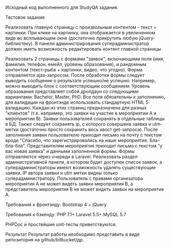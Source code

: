 Исходный код выполненного для StudyQA задания.

Тестовое задание

Реализовать главную страницу с произвольным контентом - текст + картинки. При клике на картинку, она отображается в увеличенном виде во всплывающем окне (достаточно прикрутить любую jQuery-библиотеку). В панели администрирования суперадминистратор должен иметь возможность редактировать контент главной страницы

Реализовать 2 страницы с формами "заявок", включающими поля (имя, фамилия, телефон, емейл, уровень образования), и рандомным контентом (текст-рыба + картинки, видео, что угодно).
Форма отправляется ajax-запросом. После обработки формы следует выводить сообщение о результате успешно/не успешно. Например, можно выводить блок c соответствующим сообщением.
Уровень образования представляет собой дропдаун со следующими вариантами: Bachelor, Master, PhD. Все поля обязательны к заполнению, для валидации на фронтэнде использовать стандартную HTML 5 валидацию.
Каждая из этих страниц предназначена для разных "клиентов" (т.е. например, это заявки на участие в мероприятии A и мероприятии B).
Заявки пользователей сохранять в отдельные таблицы в БД.
Также следует сохранять ip, с которого совершена заявка и utm-метки (достаточно просто сохранить весь хвост get-запроса).
После заполнения заявки пользователю приходит письмо на почту с текстом вроде "Спасибо, что зарегистрировались на наше мероприятие. Бла-бла-бла". Представителям мероприятия приходит письмо с текстом "у вас новая заявка" и данными заполненной формы. Формы отправляются через очереди в Laravel.
Реализовать раздел административной панели, в котором будет доступен список заявок, а суперадминистраторы имеют возможность удалять существующие заявки. IP автора заявки и utm метки видны только суперадминистратору.
Пользователь с правами организатора мероприятия A не может видеть заявки мероприятия B, а представитель мероприятия B не может видеть заявки на мероприятие A.

Требования к фронтэнду:
Bootstrap 4 + jQuery

Требования к бэкенду:
PHP 7.1+
Laravel 5.5+
MySQL 5.7

PHPDoc и простейшие unit-тесты приветствуются.

Результат
Результат работы необходимо представить в виде репозитория на github/bitbucket/др.
